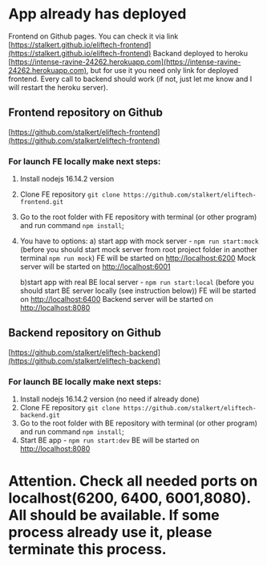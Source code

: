 # App already has deployed

Frontend on Github pages.
You can check it via link [https://stalkert.github.io/eliftech-frontend](https://stalkert.github.io/eliftech-frontend)
Backand deployed to heroku [https://intense-ravine-24262.herokuapp.com](https://intense-ravine-24262.herokuapp.com),
but for use it you need only link for deployed frontend. Every call to backend should work (if not, just let me know and I will restart the heroku server).

## Frontend repository on Github

[https://github.com/stalkert/eliftech-frontend](https://github.com/stalkert/eliftech-frontend)

### For launch FE locally make next steps:

1. Install nodejs 16.14.2 version
2. Clone FE repository `git clone https://github.com/stalkert/eliftech-frontend.git`
3. Go to the root folder with FE repository with terminal (or other program) and run command `npm install`;
4. You have to options:
   a) start app with mock server - `npm run start:mock` (before you should start mock server from root project folder in another terminal `npm run mock`)
   FE will be started on [http://localhost:6200](http://localhost:6200)
   Mock server will be started on [http://localhost:6001](http://localhost:6001)

   b)start app with real BE local server - `npm run start:local` (before you should start BE server locally (see instruction below))
   FE will be started on [http://localhost:6400](http://localhost:6400)
   Backend server will be started on [http://localhost:8080](http://localhost:8080)

## Backend repository on Github

[https://github.com/stalkert/eliftech-backend](https://github.com/stalkert/eliftech-backend)

### For launch BE locally make next steps:

1. Install nodejs 16.14.2 version (no need if already done)
2. Clone FE repository `git clone https://github.com/stalkert/eliftech-backend.git`
3. Go to the root folder with BE repository with terminal (or other program) and run command `npm install`;
4. Start BE app - `npm run start:dev`
   BE will be started on [http://localhost:8080](http://localhost:8080)

# Attention. Check all needed ports on localhost(6200, 6400, 6001,8080). All should be available. If some process already use it, please terminate this process.
